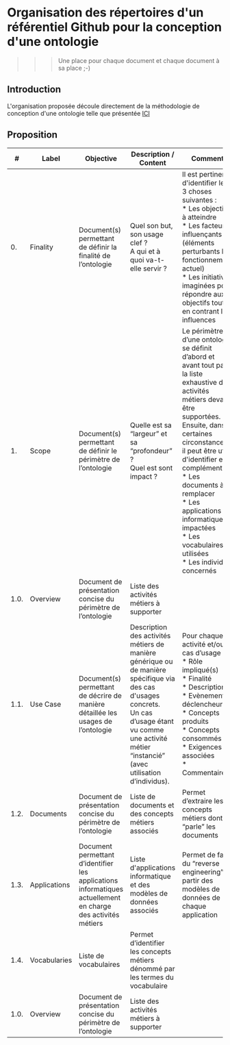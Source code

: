 # Organisation des répertoires d'un référentiel Github pour la conception d'une ontologie
>>> Une place pour chaque document et chaque document à sa place ;-)

Introduction
-
L'organisation proposée découle directement de la méthodologie de conception d'une ontologie telle que présentée <a href="https://docs.google.com/document/d/10uLIh04yptZ8NwRA6wBGdvEjfF96tPkB1S0ggKmjw8o">ICI</a>

Proposition
-
<table>
    <thead>
        <tr>
            <th>#</th>
            <th>Label</th>
            <th>Objective</th>
            <th>Description / Content</th>
            <th>Comment</th>
        </tr>
    </thead>
    <tbody>
        <tr>
            <td>0.</td>
            <td>Finality</td>
            <td>Document(s) permettant de définir la finalité de l’ontologie</td>
            <td>Quel son but, son usage clef ?</br>A qui et à quoi va-t-elle servir ?</td>
            <td>Il est pertinent d'identifier les  3  choses suivantes :
</br>* Les objectifs à atteindre
</br>* Les facteurs influençants (éléments perturbants le fonctionnement actuel)
</br>* Les initiatives imaginées pour répondre aux objectifs  tout en contrant les influences</td>
        </tr>
        <tr>
            <td>1.</td>
            <td>Scope</td>
            <td>Document(s) permettant de définir le périmètre de l’ontologie</td>
            <td>Quelle est sa “largeur” et sa “profondeur” ?</br>Quel est sont impact ?</td>
            <td>Le périmètre d’une ontologie se définit d’abord et avant tout par la liste exhaustive des activités métiers devant être supportées.</br>
Ensuite, dans certaines circonstances, il peut être utile d'identifier en complément :
</br>* Les documents à remplacer
</br>* Les applications informatiques impactées
</br>* Les vocabulaires utilisées
</br>* Les individus concernés</td>
        </tr>
         <tr>
            <td>1.0.</td>
            <td>Overview</td>
            <td>Document de présentation concise du périmètre de l’ontologie</td>
            <td>Liste des activités métiers à supporter</td>
            <td></td>
        </tr>
        <tr>
            <td>1.1.</td>
            <td>Use Case</td>
            <td>Document(s) permettant de décrire de manière détaillée les usages de l’ontologie</td>
            <td>Description des activités métiers de manière générique ou de manière spécifique via des cas d'usages concrets.</br>Un cas d’usage étant vu comme une activité métier “instancié” (avec utilisation d’individus).
</td>
            <td>Pour chaque activité et/ou cas d’usage : 
</br>* Rôle impliqué(s)
</br>* Finalité
</br>* Description
</br>* Evènement déclencheur
</br>* Concepts produits
</br>* Concepts consommés
</br>* Exigences associées
</br>* Commentaires
</td>
        </tr>
        <tr>
            <td>1.2.</td>
            <td>Documents</td>
            <td>Document de présentation concise du périmètre de l’ontologie</td>
            <td>Liste de documents et des concepts métiers associés</td>
            <td>Permet d’extraire les concepts métiers dont “parle” les documents</td>
        </tr>
        <tr>
            <td>1.3.</td>
            <td>Applications</td>
            <td>Document permettant d’identifier les applications informatiques  actuellement en charge des activités métiers</td>
            <td>Liste d'applications informatique et des modèles de données associés</td>
            <td>Permet de faire du “reverse engineering” à partir des modèles de données de chaque application</td>
        </tr>
        <tr>
            <td>1.4.</td>
            <td>Vocabularies</td>
            <td>Liste de vocabulaires</td>
            <td>Permet d’identifier les concepts métiers dénommé par les termes du vocabulaire</td>
            <td></td>
        <tr>
            <td>1.0.</td>
            <td>Overview</td>
            <td>Document de présentation concise du périmètre de l’ontologie</td>
            <td>Liste des activités métiers à supporter</td>
            <td></td>
        </tr>
    </tbody>
</table>

